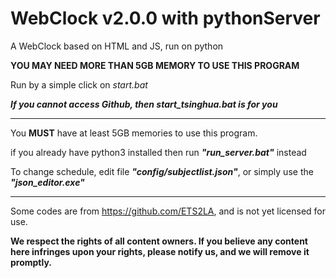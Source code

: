 # WebClock v2.0.0 with pythonServer

A WebClock based on HTML and JS, run on python

**YOU MAY NEED MORE THAN 5GB MEMORY TO USE THIS PROGRAM**

Run by a simple click on *start.bat*

***If you cannot access Github, then *start_tsinghua.bat* is for you***

---
You **MUST** have at least 5GB memories to use this program.

if you already have python3 installed then run ***"run_server.bat"*** instead

To change schedule, edit file ***"config/subjectlist.json"***, or simply use the ***"json_editor.exe"***

---

Some codes are from https://github.com/ETS2LA, and is not yet licensed for use.

**We respect the rights of all content owners. If you believe any content here infringes upon your rights, please notify us, and we will remove it promptly.**
